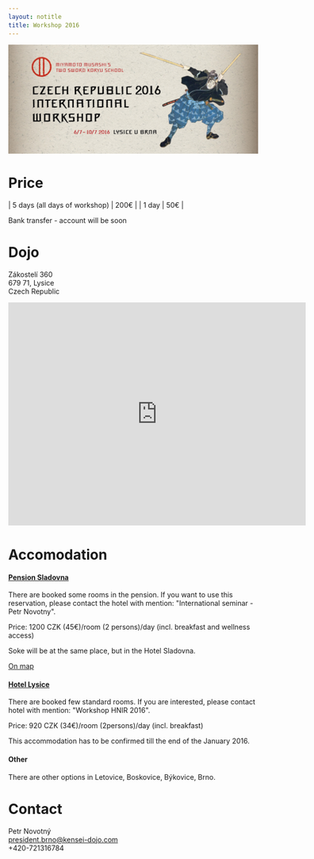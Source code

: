 ```yaml
---
layout: notitle
title: Workshop 2016
---
```


![Banner](/img/hnir_banner.jpg)

# Price

| 5 days (all days of workshop) | 200€ |
| 1 day                         |  50€ |

Bank transfer - account will be soon

# Dojo

<p>
	Zákostelí 360<br />
	679 71, Lysice<br />
	Czech Republic
</p>

<iframe src="https://www.google.com/maps/embed?pb=!1m18!1m12!1m3!1d2593.475617333878!2d16.53418171569561!3d49.45662727935053!2m3!1f0!2f0!3f0!3m2!1i1024!2i768!4f13.1!3m3!1m2!1s0x471287a805f3fd25%3A0x4eb553e0d22aec61!2sZ%C3%A1kostel%C3%AD+360%2C+679+71+Lysice!5e0!3m2!1scs!2scz!4v1448890082691" width="600" height="450" frameborder="0" style="border:0" allowfullscreen></iframe>

# Accomodation

#### [Pension Sladovna](http://www.hotelsladovna.cz/en/accommodation/pension)

There are booked some rooms in the pension. If you want to use this reservation, please contact the hotel with mention: "International seminar - Petr Novotny".

Price: 1200 CZK (45€)/room (2 persons)/day (incl. breakfast and wellness access)

Soke will be at the same place, but in the Hotel Sladovna.

[On map](https://www.google.com/maps/place/Hotel+Sladovna/@49.4148193,16.5799006,17z/data=!3m1!4b1!4m2!3m1!1s0x471288ba2a8e865f:0x979b6c0f91f0ad8)

#### [Hotel Lysice](http://hotellysice.cz/en/portfolio-item/standard-without-tv/)

There are booked few standard rooms. If you are interested, please contact hotel with mention: "Workshop HNIR 2016".

Price: 920 CZK (34€)/room (2persons)/day (incl. breakfast)

This accommodation has to be confirmed till the end of the January 2016.

#### Other

There are other options in Letovice, Boskovice, Býkovice, Brno.

# Contact

<p>
	Petr Novotný<br />
	<a href="mailto:president.brno@kensei-dojo.com">president.brno@kensei-dojo.com</a><br />
	+420-721316784
</p>
